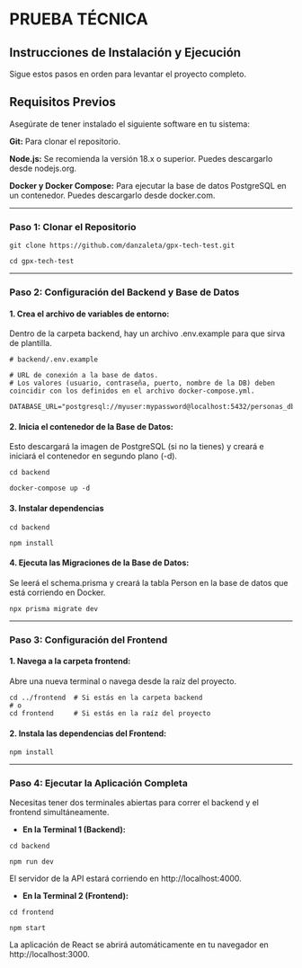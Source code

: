 # PRUEBA TÉCNICA

## Instrucciones de Instalación y Ejecución
Sigue estos pasos en orden para levantar el proyecto completo.

## Requisitos Previos
Asegúrate de tener instalado el siguiente software en tu sistema:

**Git:** Para clonar el repositorio.

**Node.js:** Se recomienda la versión 18.x o superior. Puedes descargarlo desde nodejs.org.

**Docker y Docker Compose:** Para ejecutar la base de datos PostgreSQL en un contenedor. Puedes descargarlo desde docker.com.

---
### Paso 1: Clonar el Repositorio
```
git clone https://github.com/danzaleta/gpx-tech-test.git

cd gpx-tech-test
```
---
### Paso 2: Configuración del Backend y Base de Datos

#### 1. Crea el archivo de variables de entorno:
Dentro de la carpeta backend, hay un archivo .env.example para que sirva de plantilla.
```
# backend/.env.example

# URL de conexión a la base de datos.
# Los valores (usuario, contraseña, puerto, nombre de la DB) deben coincidir con los definidos en el archivo docker-compose.yml.

DATABASE_URL="postgresql://myuser:mypassword@localhost:5432/personas_db"
```

#### 2. Inicia el contenedor de la Base de Datos:
Esto descargará la imagen de PostgreSQL (si no la tienes) y creará e iniciará el contenedor en segundo plano (-d).
```
cd backend

docker-compose up -d
```

#### 3. Instalar dependencias
```
cd backend

npm install
```

#### 4. Ejecuta las Migraciones de la Base de Datos:

Se leerá el schema.prisma y creará la tabla Person en la base de datos que está corriendo en Docker.
```
npx prisma migrate dev
```
---
### Paso 3: Configuración del Frontend

#### 1. Navega a la carpeta frontend:
Abre una nueva terminal o navega desde la raíz del proyecto.
```
cd ../frontend  # Si estás en la carpeta backend
# o
cd frontend     # Si estás en la raíz del proyecto
```
#### 2. Instala las dependencias del Frontend:
```
npm install
```

---
### Paso 4: Ejecutar la Aplicación Completa
Necesitas tener dos terminales abiertas para correr el backend y el frontend simultáneamente.

- **En la Terminal 1 (Backend):**
```
cd backend

npm run dev
```
El servidor de la API estará corriendo en http://localhost:4000.

- **En la Terminal 2 (Frontend):**
```
cd frontend

npm start
```
La aplicación de React se abrirá automáticamente en tu navegador en http://localhost:3000.